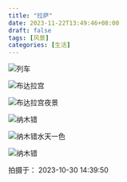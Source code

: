 ```yaml
---
title: "拉萨"
date: 2023-11-22T13:49:46+08:00
draft: false
tags: [风景]
categories: [生活]
---
```

![列车](https://cdn.jsdelivr.net/gh/ai0376/ownwiki.pic.0@20231122/20231122135513.jpg)


![布达拉宫](https://cdn.jsdelivr.net/gh/ai0376/ownwiki.pic.0@20231122/20231122135427.jpg)


![布达拉宫夜景](https://cdn.jsdelivr.net/gh/ai0376/ownwiki.pic.0@20231122/20231122135504.jpg)


![纳木错](https://cdn.jsdelivr.net/gh/ai0376/ownwiki.pic.0@20231122/20231122135541.jpg)

![纳木错水天一色](https://cdn.jsdelivr.net/gh/ai0376/ownwiki.pic.0@20231122/20231122135522.jpg)

![纳木错](https://cdn.jsdelivr.net/gh/ai0376/ownwiki.pic.0@20231122/20231122135533.jpg)

<!--more-->
拍摄于： 2023-10-30 14:39:50